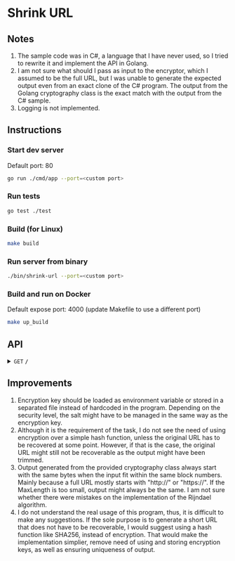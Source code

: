 # Shrink URL

## Notes

1. The sample code was in C#, a language that I have never used, so I tried to rewrite it and implement the API in Golang.
2. I am not sure what should I pass as input to the encryptor, which I assumed to be the full URL, but I was unable to generate the expected output even from an exact clone of the C# program. The output from the Golang cryptography class is the exact match with the output from the C# sample.
3. Logging is not implemented.

## Instructions

### Start dev server

Default port: 80

```bash
go run ./cmd/app --port=<custom port>
```

### Run tests

```bash
go test ./test
```

### Build (for Linux)

```bash
make build
```

### Run server from binary

```bash
./bin/shrink-url --port=<custom port>
```

### Build and run on Docker

Default expose port: 4000 (update Makefile to use a different port)

```bash
make up_build
```

## API

<details>
 <summary><code>GET</code> <code><b>/</b></code></summary>

##### Query

> | key   | type     | description    |
> | ----- | -------- | -------------- |
> | `url` | `string` | `original URL` |

##### Responses

> | http code | content-type       | response                                |
> | --------- | ------------------ | --------------------------------------- |
> | `200`     | `application/text` | `<base URL>/<cipher from original URL>` |
> | `400`     | `application/text` | `<error message>`                       |
> | `404`     | `application/text` | `404 page not found`                    |

</details>

## Improvements

1. Encryption key should be loaded as environment variable or stored in a separated file instead of hardcoded in the program. Depending on the security level, the salt might have to be managed in the same way as the encryption key.
2. Although it is the requirement of the task, I do not see the need of using encryption over a simple hash function, unless the original URL has to be recovered at some point. However, if that is the case, the original URL might still not be recoverable as the output might have been trimmed.
3. Output generated from the provided cryptography class always start with the same bytes when the input fit within the same block numbers. Mainly because a full URL mostly starts with "http://" or "https://". If the MaxLength is too small, output might always be the same. I am not sure whether there were mistakes on the implementation of the Rijndael algorithm.
4. I do not understand the real usage of this program, thus, it is difficult to make any suggestions. If the sole purpose is to generate a short URL that does not have to be recoverable, I would suggest using a hash function like SHA256, instead of encryption. That would make the implementation simplier, remove need of using and storing encryption keys, as well as ensuring uniqueness of output.
